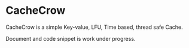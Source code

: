 # CacheCrow
CacheCrow is a simple Key-value, LFU, Time based, thread safe Cache.

Document and code snippet is work under progress.
